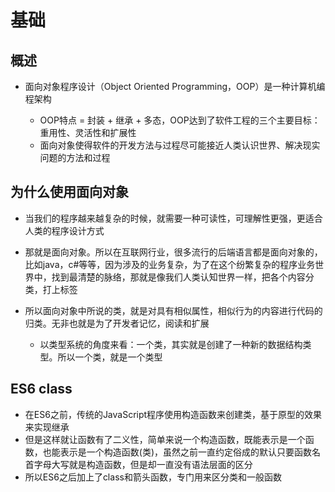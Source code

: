 # 基础

## 概述

+ 面向对象程序设计（Object Oriented Programming，OOP）是一种计算机编程架构

  + OOP特点 = 封装 + 继承 + 多态，OOP达到了软件工程的三个主要目标：重用性、灵活性和扩展性
  + 面向对象使得软件的开发方法与过程尽可能接近人类认识世界、解决现实问题的方法和过程

## 为什么使用面向对象

+ 当我们的程序越来越复杂的时候，就需要一种可读性，可理解性更强，更适合人类的程序设计方式
+ 那就是面向对象。所以在互联网行业，很多流行的后端语言都是面向对象的，比如java，c#等等，因为涉及的业务复杂，为了在这个纷繁复杂的程序业务世界中，找到最清楚的脉络，那就是像我们人类认知世界一样，把各个内容分类，打上标签

+ 所以面向对象中所说的类，就是对具有相似属性，相似行为的内容进行代码的归类。无非也就是为了开发者记忆，阅读和扩展

  + 以类型系统的角度来看：一个类，其实就是创建了一种新的数据结构类型。所以一个类，就是一个类型

## ES6 class

+ 在ES6之前，传统的JavaScript程序使用构造函数来创建类，基于原型的效果来实现继承
+ 但是这样就让函数有了二义性，简单来说一个构造函数，既能表示是一个函数，也能表示是一个构造函数(类)，虽然之前一直约定俗成的默认只要函数名首字母大写就是构造函数，但是却一直没有语法层面的区分
+ 所以ES6之后加上了class和箭头函数，专门用来区分类和一般函数
